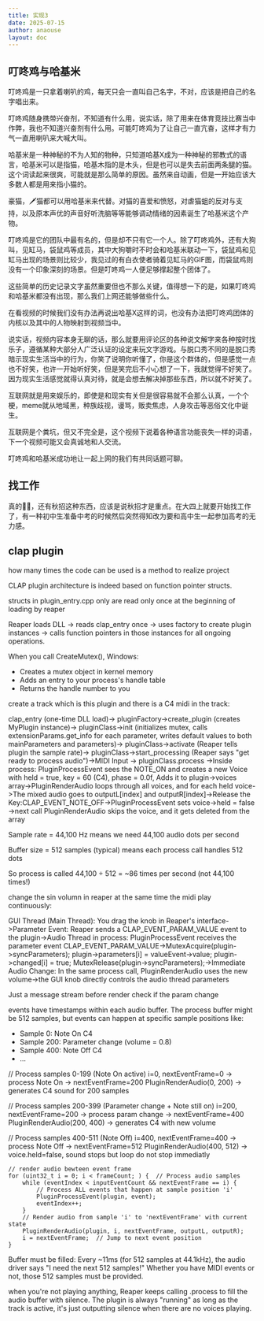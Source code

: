 ```yaml
---
title: 实现3
date: 2025-07-15
author: anaouse
layout: doc
---
```


## 叮咚鸡与哈基米

叮咚鸡是一只拿着喇叭的鸡，每天只会一直叫自己名字，不对，应该是把自己的名字唱出来。

叮咚鸡随身携带兴奋剂，不知道有什么用，说实话，除了用来在体育竞技比赛当中作弊，我也不知道兴奋剂有什么用。可能叮咚鸡为了让自己一直亢奋，这样才有力气一直用喇叭来大喊大叫。

哈基米是一种神秘的不为人知的物种，只知道哈基X成为一种神秘的邪教式的语言，哈基米可以是指猫，哈基木指的是木头，但是也可以是失去前面两条腿的猫。这个词读起来很爽，可能就是那么简单的原因。虽然来自动画，但是一开始应该大多数人都是用来指小猫的。

豪猫，🗡猫都可以用哈基米来代替。对猫的喜爱和愤怒，对虐猫蛆的反对与支持，以及原本声优的声音好听洗脑等等能够调动情绪的因素诞生了哈基米这个产物。

叮咚鸡是它的团队中最有名的，但是却不只有它一个人。除了叮咚鸡外，还有大狗叫，见缸马，袋鼠鸡等成员，其中大狗嚼时不时会和哈基米联动一下，袋鼠鸡和见缸马出现的场景则比较少，我见过的有白衣使者骑着见缸马的GIF图，而袋鼠鸡则没有一个印象深刻的场景。但是叮咚鸡一人便足够撑起整个团体了。

这些简单的历史记录文字虽然重要但也不那么关键，值得想一下的是，如果叮咚鸡和哈基米都没有出现，那么我们上网还能够做些什么。

在看视频的时候我们没有办法再说出哈基X这样的词，也没有办法把叮咚鸡团体的内核以及其中的人物映射到视频当中。

说实话，视频内容本身无聊的话，那么就要用评论区的各种说文解字来各种按时找乐子，遵循某种大部分人广泛认证的设定来玩文字游戏。与脱口秀不同的是脱口秀暗示现实生活当中的行为，你笑了说明你听懂了，你是这个群体的，但是感觉一点也不好笑，也许一开始听好笑，但是笑完后不小心想了一下，我就觉得不好笑了。因为现实生活感觉就得认真对待，就是会想去解决掉那些东西，所以就不好笑了。

互联网就是用来娱乐的，即使是和现实有关但是很容易就不会那么认真，一个个梗，meme就从地域黑，种族歧视，谩骂，贩卖焦虑，人身攻击等恶俗文化中诞生。

互联网是个粪坑，但又不完全是，这个视频下说着各种语言功能丧失一样的词语，下一个视频可能又会真诚地和人交流。

叮咚鸡和哈基米成功地让一起上网的我们有共同话题可聊。

## 找工作

真的🐂🍺，还有秋招这种东西，应该是说秋招才是重点。在大四上就要开始找工作了，有一种初中生准备中考的时候然后突然得知改为要和高中生一起参加高考的无力感。

## clap plugin

how many times the code can be used is a method to realize project

CLAP plugin architecture is indeed based on function pointer structs.

structs in plugin_entry.cpp only are read only once at the beginning of loading by reaper 

Reaper loads DLL → reads clap_entry once → uses factory to create plugin instances → calls function pointers in those instances for all ongoing operations.

When you call CreateMutex(), Windows:

- Creates a mutex object in kernel memory
- Adds an entry to your process's handle table
- Returns the handle number to you

create a track which is this plugin and there is a C4 midi in the track:

clap_entry (one-time DLL load)->
pluginFactory->create_plugin (creates MyPlugin instance)->
pluginClass->init (initializes mutex, calls extensionParams.get_info for each parameter, writes default values to both mainParameters and parameters)->
pluginClass->activate (Reaper tells plugin the sample rate)->
pluginClass->start_processing (Reaper says "get ready to process audio")->MIDI Input → pluginClass.process ->Inside process: PluginProcessEvent sees the NOTE_ON and creates a new Voice with held = true, key = 60 (C4), phase = 0.0f, Adds it to plugin->voices array->PluginRenderAudio loops through all voices, and for each held voice->The mixed audio goes to outputL[index] and outputR[index]->Release the Key:CLAP_EVENT_NOTE_OFF->PluginProcessEvent sets voice->held = false
->next call PluginRenderAudio skips the voice, and it gets deleted from the array

Sample rate = 44,100 Hz means we need 44,100 audio dots per second

Buffer size = 512 samples (typical) means each process call handles 512 dots

So process is called 44,100 ÷ 512 = ~86 times per second (not 44,100 times!)

change the sin volumn in reaper at the same time the midi play continuously:

GUI Thread (Main Thread): You drag the knob in Reaper's interface->Parameter Event: Reaper sends a CLAP_EVENT_PARAM_VALUE event to the plugin->Audio Thread in process: PluginProcessEvent receives the parameter event CLAP_EVENT_PARAM_VALUE->MutexAcquire(plugin->syncParameters); plugin->parameters[i] = valueEvent->value; plugin->changed[i] = true; MutexRelease(plugin->syncParameters);->Immediate Audio Change: In the same process call, PluginRenderAudio uses the new volume->the GUI knob directly controls the audio thread parameters

Just a message stream before render check if the param change  

events have timestamps within each audio buffer. The process buffer might be 512 samples, but events can happen at specific sample positions like:

- Sample 0: Note On C4
- Sample 200: Parameter change (volume = 0.8)
- Sample 400: Note Off C4
- ...

// Process samples 0-199 (Note On active)
i=0, nextEventFrame=0 → process Note On → nextEventFrame=200
PluginRenderAudio(0, 200) → generates C4 sound for 200 samples

// Process samples 200-399 (Parameter change + Note still on)
i=200, nextEventFrame=200 → process param change → nextEventFrame=400
PluginRenderAudio(200, 400) → generates C4 with new volume

// Process samples 400-511 (Note Off)
i=400, nextEventFrame=400 → process Note Off → nextEventFrame=512
PluginRenderAudio(400, 512) → voice.held=false, sound stops but loop do not stop immediatly

```
// render audio bewteen event frame
for (uint32_t i = 0; i < frameCount; ) {  // Process audio samples
    while (eventIndex < inputEventCount && nextEventFrame == i) {
        // Process ALL events that happen at sample position 'i'
        PluginProcessEvent(plugin, event);
        eventIndex++;
    }
    // Render audio from sample 'i' to 'nextEventFrame' with current state
    PluginRenderAudio(plugin, i, nextEventFrame, outputL, outputR);
    i = nextEventFrame;  // Jump to next event position
}
```

Buffer must be filled: Every ~11ms (for 512 samples at 44.1kHz), the audio driver says "I need the next 512 samples!" Whether you have MIDI events or not, those 512 samples must be provided.

when you're not playing anything, Reaper keeps calling .process to fill the audio buffer with silence. The plugin is always "running" as long as the track is active, it's just outputting silence when there are no voices playing.




